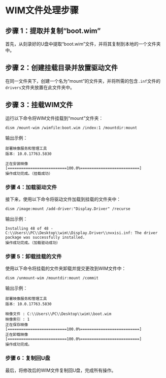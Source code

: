 WIM文件处理步骤
=========

步骤 1：提取并复制“boot.wim”
--------------------

首先，从刻录好的U盘中提取“boot.wim”文件，并将其复制到本地的一个文件夹中。

步骤 2：创建挂载目录并放置驱动文件
------------------

在同一文件夹下，创建一个名为“mount”的文件夹，并将所需的包含`.inf`文件的`drivers`文件夹放置在此文件夹中。

步骤 3：挂载WIM文件
------------

运行以下命令将WIM文件挂载到“mount”文件夹：

    dism /mount-wim /wimfile:boot.wim /index:1 /mountdir:mount
    

输出示例：

    部署映像服务和管理工具
    版本: 10.0.17763.5830
    
    正在安装映像
    [==========================100.0%==========================]
    操作成功完成。（挂载成功）
    

### 步骤 4：加载驱动文件

接下来，使用以下命令将驱动文件加载到挂载的文件夹中：

    dism /image:mount /add-driver:"Display.Driver" /recurse
    

输出示例：

    Installing 48 of 48 - C:\\Users\\PC\\Desktop\\wim\\Display.Driver\\nvxisi.inf: The driver package was successfully installed.
    操作成功完成。（加载驱动成功）
    

### 步骤 5：卸载挂载的文件

使用以下命令将挂载的文件夹卸载并提交更改到WIM文件中：

    dism /unmount-wim /mountdir:mount /commit
    

输出示例：

    部署映像服务和管理工具
    版本: 10.0.17763.5830
    
    映像文件 : C:\\Users\\PC\\Desktop\\wim\\boot.wim
    映像索引 : 1
    正在保存映像
    [==========================100.0%==========================]
    正在卸载映像
    [==========================100.0%==========================]
    操作成功完成。
    

### 步骤 6：复制回U盘

最后，将修改后的WIM文件复制回U盘，完成所有操作。